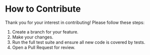 # How to Contribute

Thank you for your interest in contributing! Please follow these steps:
1. Create a branch for your feature.
2. Make your changes.
3. Run the full test suite and ensure all new code is covered by tests.
4. Open a Pull Request for review.
